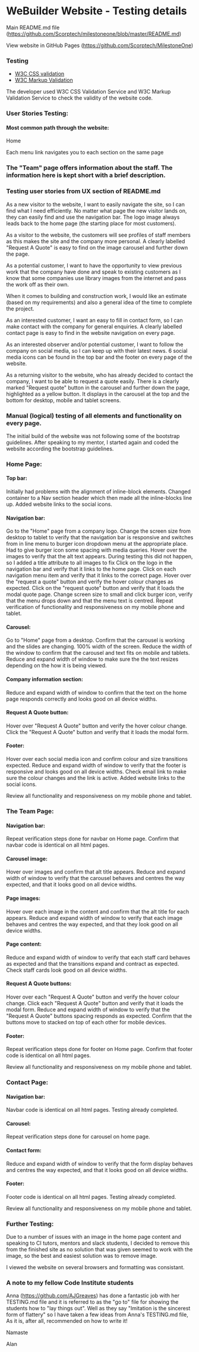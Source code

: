# WeBuilder Website - Testing details

Main README.md file (https://github.com/Scorptech/milestoneone/blob/master/README.md)

View website in GitHub Pages (https://github.com/Scorptech/MilestoneOne)

### Testing

* [W3C CSS validation](https://validator.w3.org/)
* [W3C Markup Validation](https://jigsaw.w3.org/css-validator/)

The developer used W3C CSS Validation Service and W3C Markup Validation Service to check the validity of the website code.

### User Stories Testing:

#### Most common path through the website:

Home 

Each menu link navigates you to each section on the same page 

### The "Team" page offers information about the staff. The information here is kept short with a brief description.

### Testing user stories from UX section of README.md

As a new visitor to the website, I want to easily navigate the site, so I can find what I need efficiently.
No matter what page the new visitor lands on, they can easily find and use the navigation bar.
The logo image always leads back to the home page (the starting place for most customers).
    
As a visitor to the website, the customers will see profiles of staff members as this makes the site and the company more personal.
A clearly labelled "Request A Quote" is easy to find on the image carousel and further down the page.
  
As a potential customer, I want to have the opportunity to view previous work that the company have done and speak to 
existing customers as I know that some companies use library images from the internet and pass the work off as their own.

When it comes to building and construction work, I would like an estimate (based on my requirements) and also a general idea of 
the time to complete the project. 

As an interested customer, I want an easy to fill in contact form, so I can make contact with the company for general
enquiries. A clearly labelled contact page is easy to find in the website navigation on every page.

As an interested observer and/or potential customer, I want to follow the company on social media, so I can keep up with their latest news.
6 social media icons can be found in the top bar and the footer on every page of the website.

As a returning visitor to the website, who has already decided to contact the company, I want to be able to request a quote easily.
There is a clearly marked "Request quote" button in the carousel and further down the page, highlighted as a yellow button. It displays in the carousel at the top and the bottom for desktop, mobile and tablet screens.

### Manual (logical) testing of all elements and functionality on every page.

The initial build of the website was not following some of the bootstrap guidelines. After speaking to my mentor, I started again and
coded the website according the bootstrap guidelines. 

### Home Page:

#### Top bar:
Initially had problems with the alignment of inline-block elements. Changed container to a Nav section header which then made all the
inline-blocks line up.
Added website links to the social icons.  
    
####  Navigation bar:
Go to the "Home" page from a company logo.
Change the screen size from desktop to tablet to verify that the navigation bar is responsive and switches from in line menu to burger icon dropdown menu at the appropriate place.  Had to give burger icon some spacing with media queries. 
Hover over the images to verify that the alt text appears. During testing this did not happen, so I added a title attribute to all images  to fix
Click on the logo in the navigation bar and verify that it links to the home page.
Click on each navigation menu item and verify that it links to the correct page.
Hover over the "request a quote" button and verify the hover colour changes as expected.
Click on the "request quote" button and verify that it loads the modal quote page.
Change screen size to small and click burger icon, verify that the menu drops down and that the menu text is centred.
Repeat verification of functionality and responsiveness on my mobile phone and tablet.

####  Carousel:
Go to "Home" page from a desktop.
Confirm that the carousel is working and the slides are changing. 100% width of the screen.
Reduce the width of the window to confirm that the carousel and text fits on mobile and tablets.
Reduce and expand width of window to make sure the the text resizes depending on the how it is being viewed.

####  Company information section:
Reduce and expand width of window to confirm that the text on the home page responds correctly and looks good on all device widths.

####  Request A Quote button:
Hover over "Request A Quote" button and verify the hover colour change. Click the "Request A Quote" button and verify that it loads the modal form.

####  Footer:
Hover over each social media icon and confirm colour and size transitions expected.
Reduce and expand width of window to verify that the footer is responsive and looks good on all device widths.
Check email link to make sure the colour changes and the link is active.
Added website links to the social icons.  

Review all functionality and responsiveness on my mobile phone and tablet.

### The Team Page:

####  Navigation bar:
Repeat verification steps done for navbar on Home page.
Confirm that navbar code is identical on all html pages.

####  Carousel image:
Hover over images and confirm that alt title appears.
Reduce and expand width of window to verify that the carousel behaves and centres 
the way expected, and that it looks good on all device widths.

####  Page images:
Hover over each image in the content and confirm that the alt title for each appears.
Reduce and expand width of window to verify that each image behaves and centres the 
way expected, and that they look good on all device widths.

####  Page content:
Reduce and expand width of window to verify that each staff card behaves as expected and that the transitions expand and contract as
expected. Check staff cards look good on all device widths.

####  Request A Quote buttons:
Hover over each "Request A Quote" button and verify the hover colour change.
Click each "Request A Quote" button and verify that it loads the modal form.
Reduce and expand width of window to verify that the "Request A Quote" buttons spacing responds as expected.
Confirm that the buttons move to stacked on top of each other for mobile devices.

####  Footer:
Repeat verification steps done for footer on Home page.
Confirm that footer code is identical on all html pages.

Review all functionality and responsiveness on my mobile phone and tablet.

### Contact Page:

####  Navigation bar:
Navbar code is identical on all html pages. Testing already completed.

####  Carousel:
Repeat verification steps done for carousel on home page.

####  Contact form:
Reduce and expand width of window to verify that the form display 
behaves and centres the way expected, and that it looks good on 
all device widths.

####  Footer:
Footer code is identical on all html pages. Testing already completed.

Review all functionality and responsiveness on my mobile phone and tablet.

### Further Testing:

Due to a number of issues with an image in the home page content and speaking to CI tutors, mentors and slack students, I decided
to remove this from the finished site as no solution that was given seemed to work with the image, so the best and easiest solution was
to remove image. 
 
I viewed the website on several browsers and formatting was consistant.

### A note to my fellow Code Institute students

Anna (https://github.com/AJGreaves) has done a fantastic job with her TESTING.md file and it is referred to as the "go to" file for showing the students how to "lay things out". Well as they say "Imitation is the sincerest form of flattery" so I have taken a few ideas from Anna's TESTING.md file, As it is, after all, recommended on how to write it!  

Namaste

Alan